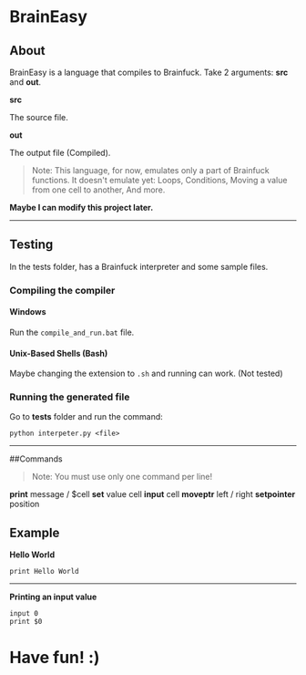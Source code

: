# BrainEasy

## About

BrainEasy is a language that compiles to Brainfuck.
Take 2 arguments: **src** and **out**.

**src**

The source file.

**out**

The output file (Compiled).

> Note: This language, for now, emulates only a part of Brainfuck functions. It doesn't emulate yet:
> Loops,
> Conditions,
> Moving a value from one cell to another,
> And more.

**Maybe I can modify this project later.**

--------------------------

## Testing

In the tests folder, has a Brainfuck interpreter and some sample files.

### Compiling the compiler

#### Windows

Run the `compile_and_run.bat` file.

#### Unix-Based Shells (Bash)

Maybe changing the extension to `.sh` and running can work.
(Not tested)

### Running the generated file

Go to **tests** folder and run the command:

`python interpeter.py <file>`

--------------------------

##Commands

> Note: You must use only one command per line!

**print** message / $cell
**set** value cell
**input** cell
**moveptr** left / right
**setpointer** position

## Example

**Hello World**

`print Hello World`

---------------

**Printing an input value**

```
input 0
print $0
```

# Have fun! :)

